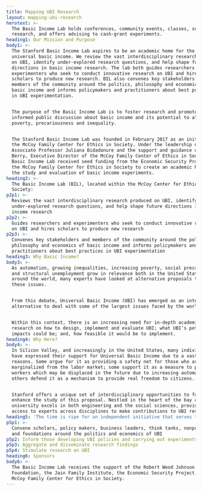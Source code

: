 ```yaml
---
title: Mapping UBI Research
layout: mapping-ubi-research
herotext: >-
  The Basic Income Lab holds conferences, community events, classes, supports
  research, and offers advising to cash-grant experiments.
heading1: Our Mission and Purpose
body1: >-
  The Stanford Basic Income Lab aspires to be an academic home for the study of
  universal basic income. We review the vast interdisciplinary research produced
  on UBI, identify under-explored research questions, and help shape future
  directions in basic income research. The lab both guides researchers and
  experimenters who seek to conduct innovative research on UBI and hires
  scholars to produce new research. BIL also convenes key stakeholders and
  members of the community around the politics, philosophy and economics of
  basic income and informs policymakers and practitioners about best practices
  in UBI experimentation.


  The purpose of the Basic Income Lab is to foster research and promote a more
  informed public discussion about basic income and its potential to alleviate
  poverty, precariousness and inequality.


  The Stanford Basic Income Lab was founded in February 2017 as an initiative of
  the McCoy Family Center for Ethics in Society. Under the leadership of
  Associate Professor Juliana Bidadanure and the support and guidance of Joan
  Berry, Executive Director of the McCoy Family Center of Ethics in Society, the
  Basic Income Lab received seed funding from the Economic Security Project and
  the McCoy Family Center for Ethics in Society to create an academic home for
  the study and evaluation of basic income experiments.
heading2: >-
  The Basic Income Lab (BIL), located within the McCoy Center for Ethics in
  Society:
p2p1: >-
  Reviews the vast interdisciplinary research produced on UBI, identify
  under-explored research questions, and help shape future directions in basic
  income research
p2p2: >-
  Guides researchers and experimenters who seek to conduct innovative research
  on UBI and hires scholars to produce new research
p2p3: >-
  Convenes key stakeholders and members of the community around the politics,
  philosophy and economics of basic income and informs policymakers and
  practitioners about best practices in UBI experimentation
heading3: Why Basic Income?
body3: >-
  As automation, growing inequalities, increasing poverty, social precariousness
  and structural unemployment grow in relevance both in the United States and
  around the world, many experts have looked at alternative proposals to address
  these issues.


  From this debate, Universal Basic Income (UBI) has emerged as an interesting
  alternative to deal with some of the largest issues faced by the world today.


  Within this context, there is an increasing need for in-depth academic
  research on how to design, implement and evaluate UBI; what UBI’s potential
  impacts could be; and, how feasible it would be to implement.
heading4: Why Here?
body4: >-
  In Silicon Valley, and increasingly in the United States, many individuals
  have expressed their support for Universal Basic Income due to a vast array of
  reasons. Some argue for it as providing a safety net for those who are already
  marginalized from the labor market; some support it as a measure to protect
  workers which may be displaced in the future due to increasing automation; and
  others defend it as a mechanism to provide real freedom to citizens.


  Stanford offers a unique set of interdisciplinary opportunities to further
  enhance the study of this proposal. Nestled in the heart of the bay area, the
  university excels in both engineering and the social sciences, providing BIL
  access to experts across disciplines to make contributions to UBI research.
heading5: 'The time is ripe for an independent initiative that serves to:'
p5p1: >-
  Convene scholars, policy makers, business leaders, think tanks, nonprofits,
  and foundations around the politics and economics of UBI
p5p2: Inform those developing UBI policies and carrying out experiments
p5p3: Aggregate and disseminate research findings
p5p4: Stimulate research on UBI
heading6: Sponsors
body6: >-
  The Basic Income Lab receives the support of the Robert Wood Johnson
  Foundation, the Jain Family Institute, the Economic Security Project, and the
  McCoy Family Center for Ethics in Society.
---
```


